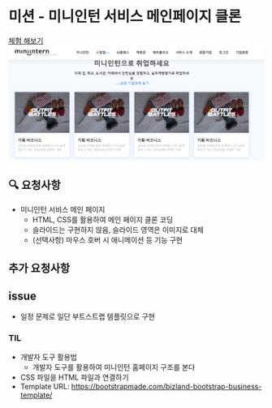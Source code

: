 # 미션 - 미니인턴 서비스 메인페이지 클론
<a href="https://haazzero.github.io/RESAT_FE/day5/miniintern.html">체험 해보기</a>
<img src="exMini.png">

## 🔍 요청사항
- 미니인턴 서비스 메인 페이지
    -  HTML, CSS를 활용하여 메인 페이지 클론 코딩
    - 슬라이드는 구현하지 않음, 슬라이드 영역은 이미지로 대체
    - (선택사항) 마우스 호버 시 애니메이션 등 기능 구현

## 추가 요청사항

## issue
- 일정 문제로 일단 부트스트랩 템플릿으로 구현

### TIL
- 개발자 도구 활용법
    - 개발자 도구를 활용하여 미니인턴 홈페이지 구조를 본다
- CSS 파일을 HTML 파일과 연결하기
- Template URL: https://bootstrapmade.com/bizland-bootstrap-business-template/